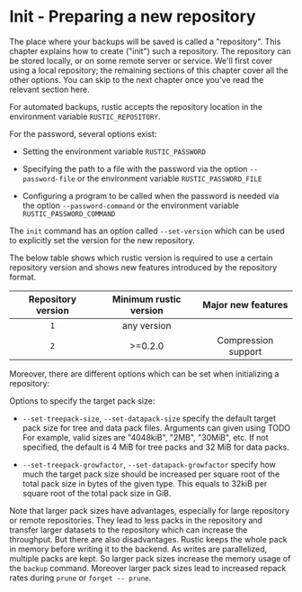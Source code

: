 # Init - Preparing a new repository

The place where your backups will be saved is called a "repository". This
chapter explains how to create ("init") such a repository. The repository can be
stored locally, or on some remote server or service. We'll first cover using a
local repository; the remaining sections of this chapter cover all the other
options. You can skip to the next chapter once you've read the relevant section
here.

For automated backups, rustic accepts the repository location in the environment
variable `RUSTIC_REPOSITORY`.

For the password, several options exist:

- Setting the environment variable `RUSTIC_PASSWORD`

- Specifying the path to a file with the password via the option
  `--password-file` or the environment variable `RUSTIC_PASSWORD_FILE`

- Configuring a program to be called when the password is needed via the option
  `--password-command` or the environment variable `RUSTIC_PASSWORD_COMMAND`

The `init` command has an option called `--set-version` which can be used to
explicitly set the version for the new repository.

The below table shows which rustic version is required to use a certain
repository version and shows new features introduced by the repository format.

| Repository version | Minimum rustic version | Major new features  |
| :----------------: | :--------------------: | :-----------------: |
|        `1`         |      any version       |                     |
|        `2`         |        >=0.2.0         | Compression support |

Moreover, there are different options which can be set when initializing a
repository:

Options to specify the target pack size:

- `--set-treepack-size`, `--set-datapack-size` specify the default target pack
  size for tree and data pack files. Arguments can given using TODO For example,
  valid sizes are "4048kiB", "2MB", "30MiB", etc. If not specified, the default
  is 4 MiB for tree packs and 32 MiB for data packs.

- `--set-treepack-growfactor`, `--set-datapack-growfactor` specify how much the
  target pack size should be increased per square root of the total pack size in
  bytes of the given type. This equals to 32kiB per square root of the total
  pack size in GiB.

Note that larger pack sizes have advantages, especially for large repository or
remote repositories. They lead to less packs in the repository and transfer
larger datasets to the repository which can increase the throughput. But there
are also disadvantages. Rustic keeps the whole pack in memory before writing it
to the backend. As writes are parallelized, multiple packs are kept. So larger
pack sizes increase the memory usage of the `backup` command. Moreover larger
pack sizes lead to increased repack rates during `prune` or `forget -- prune`.

